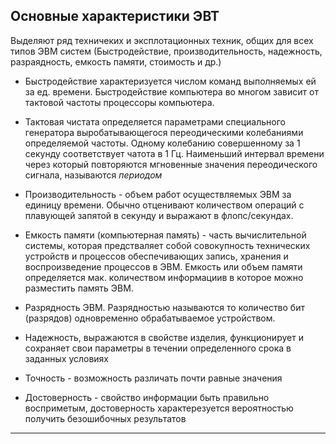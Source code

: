 ## Основные характеристики ЭВТ

Выделяют ряд техничеких и эксплотационных техник, общих для всех типов ЭВМ систем (Быстродействие, производительность, надежность, разраядность, емкость памяти, стоимость и др.)

+ Быстродействие характеризуется числом команд выполняемых ей за ед. времени. Быстродействие компьютера во многом зависит от тактовой частоты процессоры компьютера.

+ Тактовая чистата определяется параметрами специального генератора выробатывающегося переодическими колебаниями определяемой частоты. Одному колебанию совершенному за 1 секунду соответствует чатота в 1 Гц. Наименьший интервал времени  через который повторяются мгновенные значения переодического сигнала, называются *периодом* 

+ Производительность - объем работ осуществляемых ЭВМ за единицу времени. Обычно отценивают количеством операций с плавующей запятой в секунду и выражают в флопс/секундах. 

+ Емкость памяти (компьютерная память) - часть вычислительной системы, которая предстваляет собой совокупность технических устройств и процессов обеспечивающих запись, хранения и воспроизведение процессов в ЭВМ. Емкость или объем памяти определяется мак. количеством информациив в которое можно разместить память ЭВМ.

+ Разрядность ЭВМ. Разрядностью называются то количество бит (разрядов) одновременно обрабатываемое устройством.

+ Надежность, выражаются в свойстве изделия, функционирует и сохраняет свои параметры в течении определенного срока в заданных условиях

+ Точность - возможность различать почти равные значения

+ Достоверность - свойство информации быть правильно восприметым, достоверность характерезуется вероятностью получить безошибочных результатов
___